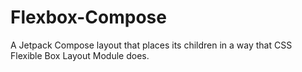 # Flexbox-Compose
 A Jetpack Compose layout that places its children in a way that CSS Flexible Box Layout Module does.

